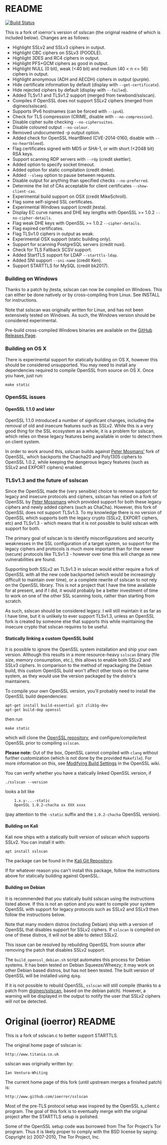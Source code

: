 # README

[![Build Status](https://travis-ci.org/rbsec/sslscan.svg?branch=master)](https://travis-ci.org/rbsec/sslscan)

This is a fork of ioerror's version of sslscan (the original readme of which is included below). Changes are as follows:

* Highlight SSLv2 and SSLv3 ciphers in output.
* Highlight CBC ciphers on SSLv3 (POODLE).
* Highlight 3DES and RC4 ciphers in output.
* Highlight PFS+GCM ciphers as good in output.
* Highlight NULL (0 bit), weak (<40 bit) and medium (40 < n <= 56) ciphers in output.
* Highlight anonymous (ADH and AECDH) ciphers in output (purple).
* Hide certificate information by default (display with `--get-certificate`).
* Hide rejected ciphers by default (display with `--failed`).
* Added TLSv1.1 and TLSv1.2 support (merged from twwbond/sslscan).
* Compiles if OpenSSL does not support SSLv2 ciphers (merged from digineo/sslscan).
* Supports IPv6 hostnames (can be forced with `--ipv6`).
* Check for TLS compression (CRIME, disable with `--no-compression`).
* Disable cipher suite checking `--no-ciphersuites`.
* Disable coloured output `--no-colour`.
* Removed undocumented -p output option.
* Added check for OpenSSL HeartBleed (CVE-2014-0160, disable with `--no-heartbleed`).
* Flag certificates signed with MD5 or SHA-1, or with short (<2048 bit) RSA keys.
* Support scanning RDP servers with `--rdp` (credit skettler).
* Added option to specify socket timeout.
* Added option for static compilation (credit dmke).
* Added `--sleep` option to pause between requests.
* Disable output for anything than specified checks `--no-preferred`.
* Determine the list of CAs acceptable for client certificates `--show-client-cas`.
* Experimental build support on OSX (credit MikeSchroll).
* Flag some self-signed SSL certificates.
* Experimental Windows support (credit jtesta).
* Display EC curve names and DHE key lengths with OpenSSL >= 1.0.2 `--no-cipher-details`.
* Flag weak DHE keys with OpenSSL >= 1.0.2 `--cipher-details`.
* Flag expired certificates.
* Flag TLSv1.0 ciphers in output as weak.
* Experimental OSX support (static building only).
* Support for scanning PostgreSQL servers (credit nuxi).
* Check for TLS Fallback SCSV support.
* Added StartTLS support for LDAP `--starttls-ldap`.
* Added SNI support `--sni-name` (credit Ken).
* Support STARTTLS for MySQL (credit bk2017).

### Building on Windows
Thanks to a patch by jtesta, sslscan can now be compiled on Windows. This can
either be done natively or by cross-compiling from Linux. See INSTALL for
instructions.

Note that sslscan was originally written for Linux, and has not been extensively
tested on Windows. As such, the Windows version should be considered experimental.

Pre-build cross-compiled Windows binaries are available on the [GitHub Releases Page](https://github.com/rbsec/sslscan/releases).


### Building on OS X
There is experimental support for statically building on OS X, however this
should be considered unsupported. You may need to install any dependencies
required to compile OpenSSL from source on OS X. Once you have, just run:

    make static

### OpenSSL issues

#### OpenSSL 1.1.0 and later
OpenSSL 1.1.0 introduced a number of significant changes, including the removal
of old and insecure features such as SSLv2. While this is a very good thing for
the SSL ecosystem as a whole, it is a problem for sslscan, which relies on
these legacy features being available in order to detect them on client system.

In order to work around this, sslscan builds against [Peter Mosmans'](https://github.com/PeterMosmans/openssl)
fork of OpenSSL, which backports the Chacha20 and Poly1305 ciphers to OpenSSL
1.0.2, while keeping the dangerous legacy features (such as SSLv2 and EXPORT
ciphers) enabled.

### TLSv1.3 and the future of sslscan

Since the OpenSSL made the (very sensible) choice to remove support for legacy
and insecure protocols and ciphers, sslscan has relied on a fork of OpenSSL by
[Peter Mossmans](https://github.com/PeterMosmans/openssl) which provided support
for both these legacy ciphers and newly added ciphers (such as ChaCha). However,
this fork of OpenSSL does not support TLSv1.3. To my knowledge there is no
version of OpenSSL which supports both the legacy crypto (SSLv2, EXPORT ciphers,
etc) and TLSv1.3 - which means that it is not possible to build sslscan with
support for both.

The primary goal of sslscan is to identify misconfigurations and security
weaknesses in the SSL configuration of a target system, so support for the
legacy ciphers and protocols is much more important than for the newer
(secure) protocols like TLSv1.3 - however over time this will change as
new vulnerabilities are found.

Supporting both SSLv2 an TLSv1.3 in sslscan would either require a fork of
OpenSSL with all the new code backported (which would be increasingly difficult
to maintain over time), or a complete rewrite of sslscan to not rely on the
OpenSSL library. This is not a project that I have the time available for
at present, and if I did, it would probably be a better investment of time
to work on one of the other SSL scanning tools, rather than starting from scratch.

As such, sslscan should be considered  legacy. I will still maintain it as far
as I have time, but it is unlikely to ever support TLSv1.3,  unless an OpenSSL
fork is created by someone else that supports this while maintaining the insecure
crypto that sslscan requires to be useful.

#### Statically linking a custom OpenSSL build

It is possible to ignore the OpenSSL system installation and ship your own
version. Although this results in a more resource-heavy `sslscan` binary
(file size, memory consumption, etc.), this allows to enable both SSLv2 and
SSLv3 ciphers. In comparison to the method of repackaging the
Debian build, this custom OpenSSL build won't affect other tools on the same
system, as they would use the version packaged by the distro's maintainers.

To compile your own OpenSSL version, you'll probably need to install the
OpenSSL build dependencies:

    apt-get install build-essential git zlib1g-dev
    apt-get build-dep openssl

then run

    make static

which will clone the [OpenSSL repository](https://github.com/openssl/openssl),
and configure/compile/test OpenSSL prior to compiling `sslscan`.

**Please note:** Out of the box, OpenSSL cannot compiled with `clang` without
further customization (which is not done by the provided `Makefile`).
For more information on this, see [Modifying Build Settings](http://wiki.openssl.org/index.php/Compilation_and_Installation#Modifying_Build_Settings)
in the OpenSSL wiki.

You can verify whether you have a statically linked OpenSSL version, if

    ./sslscan --version

looks a bit like

        1.x.y-...-static
        OpenSSL 1.0.2-chacha xx XXX xxxx

(pay attention to the `-static` suffix and the `1.0.2-chacha` OpenSSL version).


#### Building on Kali
Kali now ships with a statically built version of sslscan which supports SSLv2.
You can install it with:

    apt install sslscan

The package can be found in the [Kali Git Repository](https://gitlab.com/kalilinux/packages/sslscan).

If for whatever reason you can't install this package, follow the instructions
above for statically building against OpenSSL.

#### Building on Debian
It is recommended that you statically build sslscan using the instructions listed
above. If this is not an option and you want to compile your system OpenSSL
with support for legacy protocols such as SSLv2 and SSLv3 then follow the
instructions below.

Note that many modern distros (including Debian) ship with a version of OpenSSL
that disables support for SSLv2 ciphers. If `sslscan` is compiled on one of
these distros, it will not be able to detect SSLv2.

This issue can be resolved by rebuilding OpenSSL from source after removing
the patch that disables SSLv2 support.

The `build_openssl_debian.sh` script automates this process for Debian systems.
It has been tested on Debian Squeeze/Wheezy; it may work on other
Debian based distros, but has not been tested. The built version of OpenSSL
will be installed using `dpkg`.

If it is not possible to rebuild OpenSSL, `sslscan` will still compile
(thanks to a patch from [digineo/sslscan](https://github.com/digineo/sslscan),
based on the debian patch). However, a warning will be displayed in the
output to notify the user that SSLv2 ciphers will not be detected.

# Original (ioerror) README
This is a fork of sslscan.c to better support STARTTLS.

The original home page of sslscan is:

    http://www.titania.co.uk

sslscan was originally written by:

    Ian Ventura-Whiting

The current home page of this fork (until upstream merges a finished patch) is:

    http://www.github.com/ioerror/sslscan

Most of the pre-TLS protocol setup was inspired by the OpenSSL s_client.c
program. The goal of this fork is to eventually merge with the original
project after the STARTTLS setup is polished.

Some of the OpenSSL setup code was borrowed from The Tor Project's Tor program.
Thus it is likely proper to comply with the BSD license by saying:
    Copyright (c) 2007-2010, The Tor Project, Inc.
